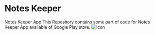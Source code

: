 # Notes Keeper
Notes Keeper App
This Repository contains some part of code for Notes Keeper App available of Google Play store.
![Icon](https://raw.githubusercontent.com/Abhishek-Garg-Ai/Free-Notes/main/New%20Icon%203.png)
